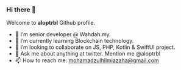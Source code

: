 ### Hi there 👋

Welcome to **aloptrbl** Github profile.

- 🔭 I’m senior developer @ Wahdah.my.
- 🌱 I’m currently learning Blockchain technology.
- 👯 I’m looking to collaborate on JS, PHP, Kotlin & SwiftUI project.
- 💬 Ask me about anything at twitter. Mention me @aloptrbl
- 📫 How to reach me: mohamadzulhilmiazaha@gmail.com


